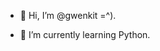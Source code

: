- 👋 Hi, I’m @gwenkit =^).
<!--
- 👀 I’m interested in The Rust Programming Language.
--->
- 🌱 I’m currently learning Python.
<!--
- 💞️ I’m looking to collaborate on ...
- 📫 How to reach me ...
--->

<!--
gwenkit/gwenkit is a ✨ special ✨ repository because its `README.md` (this file) appears on your GitHub profile.
You can click the Preview link to take a look at your changes.
--->


